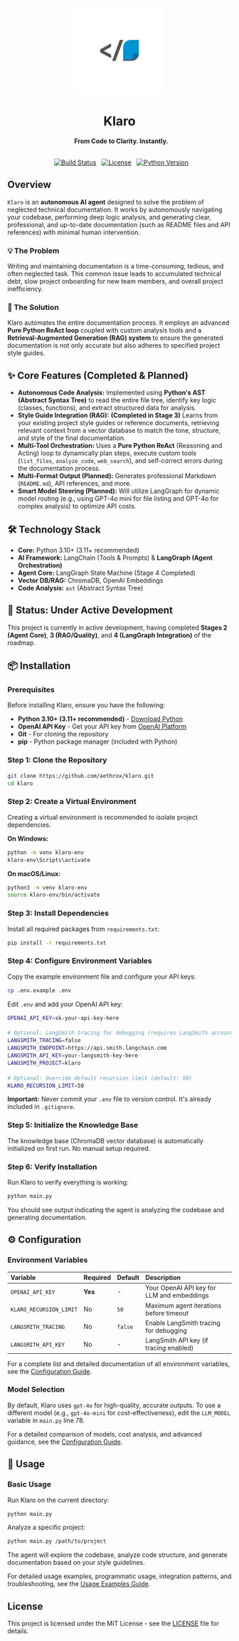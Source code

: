 <div align="center">
  <img src="assets/logo_transparent.png" alt="Klaro Logo" width="200"/>
  <h1>Klaro</h1>
  <strong>From Code to Clarity. Instantly.</strong>
</div>
<br />
<p align="center">
  <a href="https://github.com/aethrox/klaro/actions/workflows/main.yml"><img alt="Build Status" src="https://img.shields.io/github/actions/workflow/status/aethrox/klaro/main.yml?style=for-the-badge"></a>
  <a href="./LICENSE"><img alt="License" src="https://img.shields.io/github/license/aethrox/klaro?style=for-the-badge&color=blue"></a>
  <a href="#"><img alt="Python Version" src="https://img.shields.io/badge/python-3.11+-blue?style=for-the-badge&logo=python"></a>
</p>

## Overview
`Klaro` is an **autonomous AI agent** designed to solve the problem of neglected technical documentation. It works by autonomously navigating your codebase, performing deep logic analysis, and generating clear, professional, and up-to-date documentation (such as README files and API references) with minimal human intervention.

### 💡 The Problem
Writing and maintaining documentation is a time-consuming, tedious, and often neglected task. This common issue leads to accumulated technical debt, slow project onboarding for new team members, and overall project inefficiency.

### 🚀 The Solution
Klaro automates the entire documentation process. It employs an advanced **Pure Python ReAct loop** coupled with custom analysis tools and a **Retrieval-Augmented Generation (RAG) system** to ensure the generated documentation is not only accurate but also adheres to specified project style guides.

## ✨ Core Features (Completed & Planned)
- **Autonomous Code Analysis:** Implemented using **Python's AST (Abstract Syntax Tree)** to read the entire file tree, identify key logic (classes, functions), and extract structured data for analysis.
- **Style Guide Integration (RAG):** **(Completed in Stage 3)** Learns from your existing project style guides or reference documents, retrieving relevant context from a vector database to match the tone, structure, and style of the final documentation.
- **Multi-Tool Orchestration:** Uses a **Pure Python ReAct** (Reasoning and Acting) loop to dynamically plan steps, execute custom tools (`list_files`, `analyze_code`, `web_search`), and self-correct errors during the documentation process.
- **Multi-Format Output (Planned):** Generates professional Markdown (`README.md`), API references, and more.
- **Smart Model Steering (Planned):** Will utilize LangGraph for dynamic model routing (e.g., using GPT-4o mini for file listing and GPT-4o for complex analysis) to optimize API costs.

## 🛠 Technology Stack
- **Core:** Python 3.10+ (3.11+ recommended)
- **AI Framework:** LangChain (Tools & Prompts) & **LangGraph (Agent Orchestration)**
- **Agent Core:** LangGraph State Machine (Stage 4 Completed)
- **Vector DB/RAG:** ChromaDB, OpenAI Embeddings
- **Code Analysis:** `ast` (Abstract Syntax Tree)

## 🚧 Status: Under Active Development
This project is currently in active development, having completed **Stages 2 (Agent Core)**, **3 (RAG/Quality)**, and **4 (LangGraph Integration)** of the roadmap.

## 📦 Installation

### Prerequisites
Before installing Klaro, ensure you have the following:

- **Python 3.10+ (3.11+ recommended)** - [Download Python](https://www.python.org/downloads/)
- **OpenAI API Key** - Get your API key from [OpenAI Platform](https://platform.openai.com/api-keys)
- **Git** - For cloning the repository
- **pip** - Python package manager (included with Python)

### Step 1: Clone the Repository
```bash
git clone https://github.com/aethrox/klaro.git
cd klaro
```

### Step 2: Create a Virtual Environment
Creating a virtual environment is recommended to isolate project dependencies.

**On Windows:**
```bash
python -m venv klaro-env
klaro-env\Scripts\activate
```

**On macOS/Linux:**
```bash
python3 -m venv klaro-env
source klaro-env/bin/activate
```

### Step 3: Install Dependencies
Install all required packages from `requirements.txt`:
```bash
pip install -r requirements.txt
```

### Step 4: Configure Environment Variables
Copy the example environment file and configure your API keys:

```bash
cp .env.example .env
```

Edit `.env` and add your OpenAI API key:
```bash
OPENAI_API_KEY=sk-your-api-key-here

# Optional: LangSmith tracing for debugging (requires LangSmith account)
LANGSMITH_TRACING=false
LANGSMITH_ENDPOINT=https://api.smith.langchain.com
LANGSMITH_API_KEY=your-langsmith-key-here
LANGSMITH_PROJECT=klaro

# Optional: Override default recursion limit (default: 50)
KLARO_RECURSION_LIMIT=50
```

**Important:** Never commit your `.env` file to version control. It's already included in `.gitignore`.

### Step 5: Initialize the Knowledge Base
The knowledge base (ChromaDB vector database) is automatically initialized on first run. No manual setup required.

### Step 6: Verify Installation
Run Klaro to verify everything is working:

```bash
python main.py
```

You should see output indicating the agent is analyzing the codebase and generating documentation.

## ⚙️ Configuration

### Environment Variables

| Variable | Required | Default | Description |
|:---------|:---------|:--------|:------------|
| `OPENAI_API_KEY` | **Yes** | - | Your OpenAI API key for LLM and embeddings |
| `KLARO_RECURSION_LIMIT` | No | `50` | Maximum agent iterations before timeout |
| `LANGSMITH_TRACING` | No | `false` | Enable LangSmith tracing for debugging |
| `LANGSMITH_API_KEY` | No | - | LangSmith API key (if tracing enabled) |

For a complete list and detailed documentation of all environment variables, see the [Configuration Guide](docs/configuration.md).

### Model Selection
By default, Klaro uses `gpt-4o` for high-quality, accurate outputs. To use a different model (e.g., `gpt-4o-mini` for cost-effectiveness), edit the `LLM_MODEL` variable in `main.py` line 78.

For a detailed comparison of models, cost analysis, and advanced guidance, see the [Configuration Guide](docs/configuration.md).

## 🚀 Usage

### Basic Usage
Run Klaro on the current directory:
```bash
python main.py
```

Analyze a specific project:
```bash
python main.py /path/to/project
```

The agent will explore the codebase, analyze code structure, and generate documentation based on your style guidelines.

For detailed usage examples, programmatic usage, integration patterns, and troubleshooting, see the [Usage Examples Guide](docs/usage-examples.md).

## License
This project is licensed under the MIT License - see the [LICENSE](./LICENSE) file for details.
